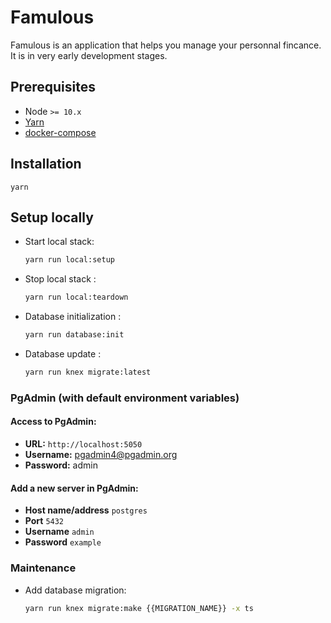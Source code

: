 # Famulous

Famulous is an application that helps you manage your personnal fincance. It is in very early development stages.

## Prerequisites

- Node `>= 10.x`
- [Yarn](https://classic.yarnpkg.com/en/docs/install/#mac-stable)
- [docker-compose](https://docs.docker.com/compose/install/)

## Installation

```
yarn
```

## Setup locally

- Start local stack:

  ```sh
  yarn run local:setup
  ```

- Stop local stack :

  ```sh
  yarn run local:teardown
  ```

- Database initialization :

  ```sh
  yarn run database:init
  ```

- Database update :

  ```sh
  yarn run knex migrate:latest
  ```

### PgAdmin (with default environment variables)

#### Access to PgAdmin:

- **URL:** `http://localhost:5050`
- **Username:** pgadmin4@pgadmin.org
- **Password:** admin

#### Add a new server in PgAdmin:

- **Host name/address** `postgres`
- **Port** `5432`
- **Username** `admin`
- **Password** `example`

### Maintenance

- Add database migration:

  ```sh
  yarn run knex migrate:make {{MIGRATION_NAME}} -x ts
  ```
